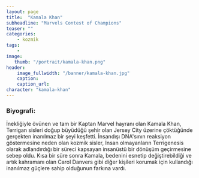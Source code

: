 ```yaml
---
layout: page
title:  "Kamala Khan"
subheadline: "Marvels Contest of Champions"
teaser: ""
categories:
    - kozmik
tags:
    -
image:
   thumb: "/portrait/kamala-khan.png"
header:
    image_fullwidth: "/banner/kamala-khan.jpg"
    caption: 
    caption_url:  
character: "kamala-khan"
---
```


### Biyografi:

İnekliğiyle övünen ve tam bir Kaptan Marvel hayranı olan Kamala Khan, Terrigan sisleri doğup büyüdüğü şehir olan Jersey City üzerine çöktüğünde gerçekten inanılmaz bir şeyi keşfetti. İnsandışı DNA'sının reaksiyon göstermesine neden olan kozmik sisler, İnsan olmayanların Terrigenesis olarak adlandırdığı bir süreci kapsayan insanüstü bir dönüşüm geçirmesine sebep oldu. Kısa bir süre sonra Kamala, bedenini esnetip değiştirebildiği ve artık kahramanı olan Carol Danvers gibi diğer kişileri korumak için kullandığı inanılmaz güçlere sahip olduğunun farkına vardı.
